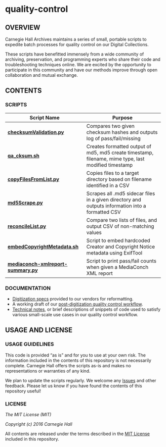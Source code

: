 # quality-control

## OVERVIEW
Carnegie Hall Archives maintains a series of small, portable scripts to expedite batch processes for quality control on our Digital Collections.

These scripts have benefitted immensely from a wide community of archiving, preservation, and programming experts who share their code and troubleshooting techniques online. We are excited by the opportunity to participate in this community and have our methods improve through open collaboration and mutual exchange.

## CONTENTS

### SCRIPTS

| Script Name         | Purpose           |
| ------------- |-------------|
|**[checksumValidation.py](checksumValidation.py)**      | Compares two given checksum hashes and outputs log of pass/fail/missing |
|**[qa_cksum.sh](qa_cksum.sh)**      | Creates formatted output of md5, md5 create timestamp, filename, mime type, last modified timestamp |
|**[copyFilesFromList.py](copyFilesFromList.py)** | Copies files to a target directory based on filename identified in a CSV |
|**[md5Scrape.py](md5Scrape.py)** | Scrapes all .md5 sidecar files in a given directory and outputs information into a formatted CSV |
| **[reconcileList.py](reconcileList.py)**     | Compare two lists of files, and output CSV of non-matching values |
| **[embedCopyrightMetadata.sh](embedCopyrightMetadata.sh)** | Script to embed hardcoded Creator and Copyright Notice metadata using ExifTool |
| **[mediaconch-xmlreport-summary.py](https://github.com/CarnegieHall/quality-control/blob/master/mediaconch/mediaconch-xmlreport-summary.py)** | Script to print pass/fail counts when given a MediaConch XML report |

### DOCUMENTATION
- [Digitization specs](digitization-specs.md) provided to our vendors for reformatting.
- A working draft of our [post-digitization quality control workflow](qc-workflow-overview.md).
- [Technical notes](tech-notes/tech-notes.md), or brief descriptions of snippets of code used to satisfy various small-scale use cases in our quality control workflow. 

## USAGE AND LICENSE
### USAGE GUIDELINES
This code is provided “as is” and for you to use at your own risk. The information included in the contents of this repository is not necessarily complete. Carnegie Hall offers the scripts as-is and makes no representations or warranties of any kind.

We plan to update the scripts regularly. We welcome any [Issues](https://github.com/CarnegieHall/quality-control/issues) and other feedback. Please let us know if you have found the contents of this repository useful!

### LICENSE
_The MIT License (MIT)_

_Copyright (c) 2016 Carnegie Hall_

All contents are released under the terms described in the [MIT License](https://github.com/CarnegieHall/quality-control/blob/master/LICENSE) included in this repository.
